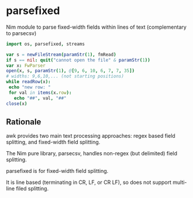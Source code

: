 # parsefixed
Nim module to parse fixed-width fields within lines of text (complementary to parsecsv)

```Nim
import os, parsefixed, streams

var s = newFileStream(paramStr(1), fmRead)
if s == nil: quit("cannot open the file" & paramStr(1))
var x: FwParser
open(x, s, paramStr(1), @[9, 6, 10, 6, 7, 7, 35])
# widths: 9,6,10,... (not starting positions)
while readRow(x):
 echo "new row: "
 for val in items(x.row):
   echo "##", val, "##"
close(x)
```
## Rationale
awk provides two main text processing approaches: regex based field splitting, and fixed-width field splitting.

The Nim pure library, parsecsv, handles non-regex (but delimited) field splitting.

parsefixed is for fixed-width field splitting.

It is line based (terminating in CR, LF, or CR LF), so does not support multi-line filed splitting.

